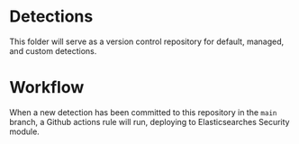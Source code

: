 # Detections

This folder will serve as a version control repository for default, managed, and custom detections. 

# Workflow

When a new detection has been committed to this repository in the `main` branch, a Github actions rule will run, deploying to Elasticsearches Security module.